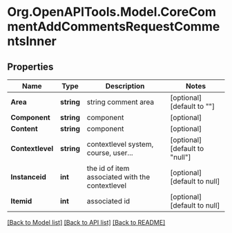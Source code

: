 # Org.OpenAPITools.Model.CoreCommentAddCommentsRequestCommentsInner

## Properties

Name | Type | Description | Notes
------------ | ------------- | ------------- | -------------
**Area** | **string** | string comment area | [optional] [default to ""]
**Component** | **string** | component | [optional] 
**Content** | **string** | component | [optional] 
**Contextlevel** | **string** | contextlevel system, course, user... | [optional] [default to "null"]
**Instanceid** | **int** | the id of item associated with the contextlevel | [optional] [default to null]
**Itemid** | **int** | associated id | [optional] [default to null]

[[Back to Model list]](../README.md#documentation-for-models) [[Back to API list]](../README.md#documentation-for-api-endpoints) [[Back to README]](../README.md)

